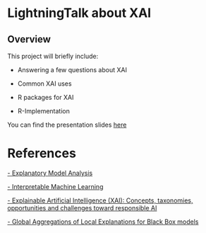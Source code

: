# LightningTalk about XAI

## Overview

This project will briefly include:

- Answering a few questions about XAI

- Common XAI uses

- R packages for XAI

- R-Implementation

You can find the presentation slides <a href = "https://jezahmoud.github.io/Lightning_Talk/XAI.html#/section ">here</a>


# References




<a href = "https://ema.drwhy.ai/ ">- Explanatory Model Analysis</a>

<a href = "https://christophm.github.io/interpretable-ml-book/ ">- Interpretable Machine Learning</a>

<a href = "https://www.sciencedirect.com/science/article/abs/pii/S1566253519308103?via%3Dihub ">- Explainable Artificial Intelligence (XAI): Concepts, taxonomies, opportunities and challenges toward responsible AI</a>

<a href = "https://arxiv.org/pdf/1907.03039.pdf ">- Global Aggregations of Local Explanations for Black Box models</a>








